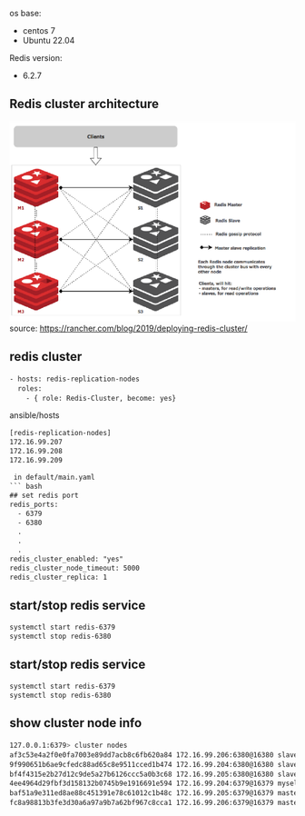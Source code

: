 



os base:
  - centos 7
  - Ubuntu 22.04

Redis version:
  - 6.2.7


## Redis cluster architecture
![Screenshot](redis-cluster.png)
source: https://rancher.com/blog/2019/deploying-redis-cluster/



## redis cluster 

```bash
- hosts: redis-replication-nodes
  roles:
    - { role: Redis-Cluster, become: yes}

```




ansible/hosts

```
[redis-replication-nodes]
172.16.99.207 
172.16.99.208
172.16.99.209 
```



```
 in default/main.yaml
``` bash
## set redis port
redis_ports: 
  - 6379
  - 6380
  .
  .
  .
redis_cluster_enabled: "yes"
redis_cluster_node_timeout: 5000
redis_cluster_replica: 1
````




## start/stop redis service
```
systemctl start redis-6379
systemctl stop redis-6380

```



## start/stop redis service
```
systemctl start redis-6379
systemctl stop redis-6380

```




## show cluster node info
```bash
127.0.0.1:6379> cluster nodes
af3c53e4a2f0e0fa7003e89dd7acb8c6fb620a84 172.16.99.206:6380@16380 slave baf51a9e311ed8ae88c451391e78c61012c1b48c 0 1654696380000 2 connected
9f990651b6ae9cfedc88ad65c8e9511cced1b474 172.16.99.204:6380@16380 slave fc8a98813b3fe3d30a6a97a9b7a62bf967c8cca1 0 1654696379000 3 connected
bf4f4315e2b27d12c9de5a27b6126ccc5a0b3c68 172.16.99.205:6380@16380 slave 4ee4964d29fbf3d158132b0745b9e1916691e594 0 1654696379051 1 connected
4ee4964d29fbf3d158132b0745b9e1916691e594 172.16.99.204:6379@16379 myself,master - 0 1654696378000 1 connected 0-5460
baf51a9e311ed8ae88c451391e78c61012c1b48c 172.16.99.205:6379@16379 master - 0 1654696380000 2 connected 5461-10922
fc8a98813b3fe3d30a6a97a9b7a62bf967c8cca1 172.16.99.206:6379@16379 master - 0 1654696380757 3 connected 10923-16383

```